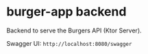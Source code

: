 # burger-app backend

Backend to serve the Burgers API (Ktor Server).

Swagger UI: `http://localhost:8080/swagger`